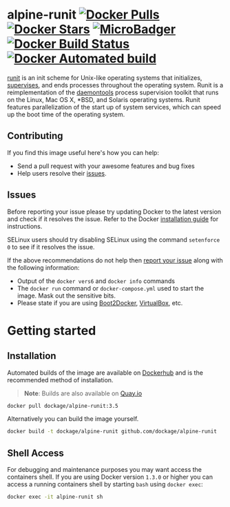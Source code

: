 # alpine-runit [![Docker Pulls](https://img.shields.io/docker/pulls/dockage/alpine-runit.svg)](https://hub.docker.com/r/dockage/alpine-runit/) [![Docker Stars](https://img.shields.io/docker/stars/dockage/alpine-runit.svg?style=flat)](https://hub.docker.com/r/dockage/alpine-runit/) [![MicroBadger](https://images.microbadger.com/badges/image/dockage/alpine-runit:3.5.svg)](https://microbadger.com/images/dockage/alpine-runit:3.5) [![Docker Build Status](https://img.shields.io/docker/build/dockage/alpine-runit.svg)](https://hub.docker.com/r/dockage/alpine-runit/) [![Docker Automated build](https://img.shields.io/docker/automated/dockage/alpine-runit.svg)](https://hub.docker.com/r/dockage/alpine-runit/)
[runit](http://smarden.org/runit) is an init scheme for Unix-like operating systems that initializes, [supervises](https://en.wikipedia.org/wiki/Process_supervision), and ends processes throughout the operating system. Runit is a reimplementation of the [daemontools](https://en.wikipedia.org/wiki/Daemontools) process supervision toolkit that runs on the Linux, Mac OS X, *BSD, and Solaris operating systems. Runit features parallelization of the start up of system services, which can speed up the boot time of the operating system.


## Contributing

If you find this image useful here's how you can help:

- Send a pull request with your awesome features and bug fixes
- Help users resolve their [issues](../../issues?q=is%3Aopen+is%3Aissue).

## Issues

Before reporting your issue please try updating Docker to the latest version and check if it resolves the issue. Refer to the Docker [installation guide](https://docs.docker.com/installation) for instructions.

SELinux users should try disabling SELinux using the command `setenforce 0` to see if it resolves the issue.

If the above recommendations do not help then [report your issue](../../issues/new) along with the following information:

- Output of the `docker vers6` and `docker info` commands
- The `docker run` command or `docker-compose.yml` used to start the image. Mask out the sensitive bits.
- Please state if you are using [Boot2Docker](http://www.boot2docker.io), [VirtualBox](https://www.virtualbox.org), etc.

# Getting started

## Installation

Automated builds of the image are available on [Dockerhub](https://hub.docker.com/r/dockage/alpine-runit) and is the recommended method of installation.

> **Note**: Builds are also available on [Quay.io](https://quay.io/repository/dockage/alpine-runit)

```bash
docker pull dockage/alpine-runit:3.5
```

Alternatively you can build the image yourself.

```bash
docker build -t dockage/alpine-runit github.com/dockage/alpine-runit
```

## Shell Access

For debugging and maintenance purposes you may want access the containers shell. If you are using Docker version `1.3.0` or higher you can access a running containers shell by starting `bash` using `docker exec`:

```bash
docker exec -it alpine-runit sh